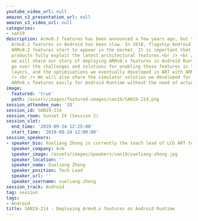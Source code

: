 ```yaml
---
youtube_video_url: null
amazon_s3_presentation_url: null
amazon_s3_video_url: null
categories:
- san19
description: Armv8.2 features has been announced a few years ago, but the uptake of
  Armv8.2 features in Android has been slow. In 2018, flagship Android phones with
  ARMv8.2 features start to appear in the market. It is important that Arms partners
  products fully exploit the latest architectural features.<br /> <br /> In this presentation,
  we will share our story of deploying ARMv8.x features in Android Runtime (ART),
  go over the challenges and solutions for enabling those features in lower Android
  layers, and the optimisations we eventually developed in ART with ARMv8.x instructions.<br
  /> <br /> We will also share the simulator solution we developed for testing & debugging
  ARMv8.x features easily for Android Runtime without the need of actual hardware.
image:
  featured: 'true'
  path: /assets/images/featured-images/san19/SAN19-214.png
session_attendee_num: '33'
session_id: SAN19-214
session_room: Sunset IV (Session 2)
session_slot:
  end_time: '2019-09-24 12:25:00'
  start_time: '2019-09-24 12:00:00'
session_speakers:
- speaker_bio: Xueliang Zhong is currently the teach lead of LCG ART team.
  speaker_company: Arm
  speaker_image: /assets/images/speakers/san19/xueliang-zhong.jpg
  speaker_location: ''
  speaker_name: Xueliang Zhong
  speaker_position: Tech Lead
  speaker_url: ''
  speaker_username: xueliang.zhong
session_track: Android
tag: session
tags:
- Android
title: SAN19-214 - Deploying Armv8.x features on Android Runtime
---
```

